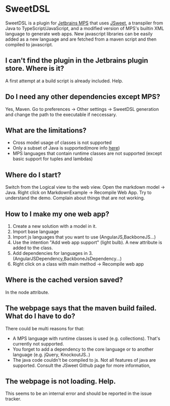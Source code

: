 # SweetDSL

SweetDSL is a plugin for [Jetbrains MPS](https://www.jetbrains.com/mps/) that uses [JSweet](http://www.jsweet.org/), a transpiler from Java to TypeScript/JavaScript, and a modified version of MPS's builtin XML language to generate web apps. New javascript libraries can be easily added as a new language and are fetched from a maven script and then compiled to javascript.

## I can't find the plugin in the Jetbrains plugin store. Where is it?
A first attempt at a build script is already included. Help.

## Do I need any other dependencies except MPS?
Yes, Maven. Go to preferences -> Other settings -> SweetDSL generation and change the path to the executable if neccessary.

## What are the limitations?
- Cross model usage of classes is not supported
- Only a subset of Java is supported(more info [here](https://github.com/cincheo/jsweet/blob/master/doc/jsweet-language-specifications.md))
- MPS languages that contain runtime classes are not supported (except basic support for tuples and lambdas)

## Where do I start?
Switch from the Logical view to the web view. Open the markdown
model -> Java. Right click on MarkdownExample -> Recompile Web App. Try to understand the demo. Complain about things that are not working.

## How to I make my one web app?
1. Create a new solution with a model in it. 
2. Import base language
3. Import  js languages that you want to use (AngularJS,BackboneJS...)
4. Use the intention "Add web app support" (light bulb).
    A new attribute is added to the class.
5. Add dependencies for languages in 3. (AngularJSDependency,BackboneJsDependency...)
6.  Right click on a class with main method -> Recompile web app

## Where is the cached version saved?
In the node attribute.


## The webpage says that the maven build failed. What do I have to do?

There could be multi reasons for that:

- A MPS language with runtime classes is used (e.g. collections). That's currently not supported.
- You forget to add a dependency to the core language or to another language (e.g. jQuery, KnockoutJS..)
- The java code couldn't be compiled to js. Not all features of java are supported. Consult the JSweet Github page for more information,

## The webpage is not loading. Help.
This seems to be an internal error and should be reported in the issue tracker.
